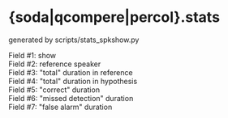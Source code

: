 {soda|qcompere|percol}.stats
============================

generated by scripts/stats_spkshow.py

Field #1: show  
Field #2: reference speaker  
Field #3: "total" duration in reference  
Field #4: "total" duration in hypothesis  
Field #5: "correct" duration  
Field #6: "missed detection" duration  
Field #7: "false alarm" duration  

